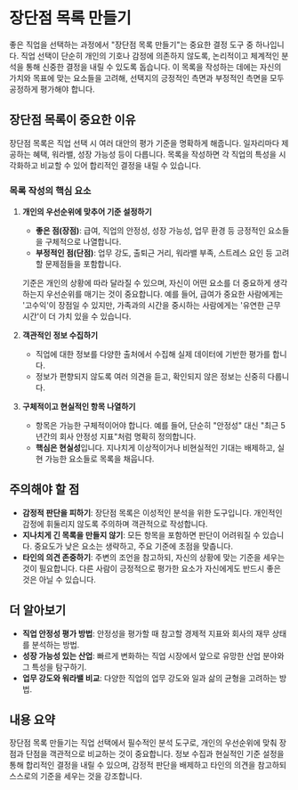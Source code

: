 # 장단점 목록 만들기

좋은 직업을 선택하는 과정에서 "장단점 목록 만들기"는 중요한 결정 도구 중 하나입니다. 직업 선택이 단순히 개인의 기호나 감정에 의존하지 않도록, 논리적이고 체계적인 분석을 통해 신중한 결정을 내릴 수 있도록 돕습니다. 이 목록을 작성하는 데에는 자신의 가치와 목표에 맞는 요소들을 고려해, 선택지의 긍정적인 측면과 부정적인 측면을 모두 공정하게 평가해야 합니다.

## 장단점 목록이 중요한 이유

장단점 목록은 직업 선택 시 여러 대안의 평가 기준을 명확하게 해줍니다. 일자리마다 제공하는 혜택, 워라밸, 성장 가능성 등이 다릅니다. 목록을 작성하면 각 직업의 특성을 시각화하고 비교할 수 있어 합리적인 결정을 내릴 수 있습니다.

### 목록 작성의 핵심 요소

1. **개인의 우선순위에 맞추어 기준 설정하기**
   - **좋은 점(장점)**: 급여, 직업의 안정성, 성장 가능성, 업무 환경 등 긍정적인 요소들을 구체적으로 나열합니다.
   - **부정적인 점(단점)**: 업무 강도, 출퇴근 거리, 워라밸 부족, 스트레스 요인 등 고려할 문제점들을 포함합니다.
   
   기준은 개인의 상황에 따라 달라질 수 있으며, 자신이 어떤 요소를 더 중요하게 생각하는지 우선순위를 매기는 것이 중요합니다. 예를 들어, 급여가 중요한 사람에게는 '고수익'이 장점일 수 있지만, 가족과의 시간을 중시하는 사람에게는 '유연한 근무 시간'이 더 가치 있을 수 있습니다.

2. **객관적인 정보 수집하기**
   - 직업에 대한 정보를 다양한 출처에서 수집해 실제 데이터에 기반한 평가를 합니다.
   - 정보가 편향되지 않도록 여러 의견을 듣고, 확인되지 않은 정보는 신중히 다룹니다.

3. **구체적이고 현실적인 항목 나열하기**
   - 항목은 가능한 구체적이어야 합니다. 예를 들어, 단순히 "안정성" 대신 "최근 5년간의 회사 안정성 지표"처럼 명확히 정의합니다.
   - **핵심은 현실성**입니다. 지나치게 이상적이거나 비현실적인 기대는 배제하고, 실현 가능한 요소들로 목록을 채웁니다.

## 주의해야 할 점

- **감정적 판단을 피하기**: 장단점 목록은 이성적인 분석을 위한 도구입니다. 개인적인 감정에 휘둘리지 않도록 주의하며 객관적으로 작성합니다.
- **지나치게 긴 목록을 만들지 않기**: 모든 항목을 포함하면 판단이 어려워질 수 있습니다. 중요도가 낮은 요소는 생략하고, 주요 기준에 초점을 맞춥니다.
- **타인의 의견 존중하기**: 주변의 조언을 참고하되, 자신의 상황에 맞는 기준을 세우는 것이 필요합니다. 다른 사람이 긍정적으로 평가한 요소가 자신에게도 반드시 좋은 것은 아닐 수 있습니다.

## 더 알아보기

- **직업 안정성 평가 방법**: 안정성을 평가할 때 참고할 경제적 지표와 회사의 재무 상태를 분석하는 방법.
- **성장 가능성 있는 산업**: 빠르게 변화하는 직업 시장에서 앞으로 유망한 산업 분야와 그 특성을 탐구하기.
- **업무 강도와 워라밸 비교**: 다양한 직업의 업무 강도와 일과 삶의 균형을 고려하는 방법.

## 내용 요약

장단점 목록 만들기는 직업 선택에서 필수적인 분석 도구로, 개인의 우선순위에 맞춰 장점과 단점을 객관적으로 비교하는 것이 중요합니다. 정보 수집과 현실적인 기준 설정을 통해 합리적인 결정을 내릴 수 있으며, 감정적 판단을 배제하고 타인의 의견을 참고하되 스스로의 기준을 세우는 것을 강조합니다.
